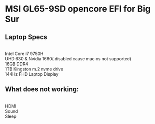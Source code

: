 <h1>
  MSI GL65-9SD opencore EFI for Big Sur
</h1>
<h2>Laptop Specs</h2>
 <br> Intel Core i7 9750H
 <br> UHD 630 & Nvidia 1660( disabled cause mac os not supported)
 <br> 16GB DDR4
 <br> 1TB Kingston m.2 nvme drive 
 <br> 144Hz FHD Laptop Display
<h2>What does not working:</h2>
 <br>HDMI
 <br>Sound
 <br>Sleep
